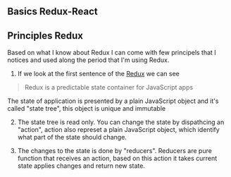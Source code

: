 ## Basics Redux-React
## Principles Redux

Based on what I know about Redux I can come with few principels that I notices and used along the period that I'm using Redux.

1. If we look at the first sentence of the [Redux](http://redux.js.org/) we can see

> Redux is a predictable state container for JavaScript apps

  The state of application is presented by a plain JavaScript object and it's called "state tree", this object is unique and immutable

2. The state tree is read only. You can change the state by dispathcing an "action", action also represet a plain JavaScript object, which identify what part of the state should change.

3. The changes to the state is done by "reducers". Reducers are pure function that receives an action, based on this action it takes current state applies changes and return new state.
